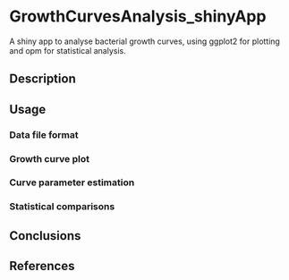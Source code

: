 GrowthCurvesAnalysis_shinyApp
=============================

A shiny app to analyse bacterial growth curves, using ggplot2 for plotting and opm for statistical analysis.

## Description

## Usage

### Data file format

### Growth curve plot

### Curve parameter estimation

### Statistical comparisons

## Conclusions

## References

